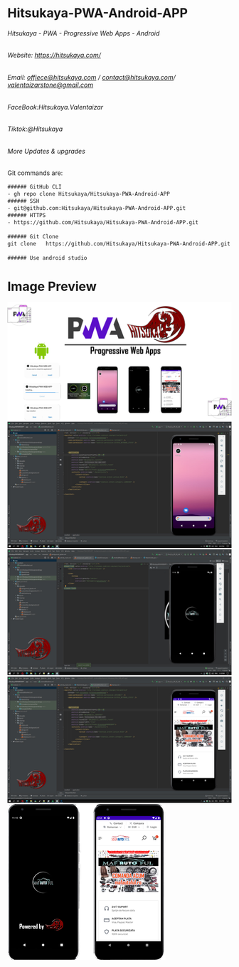 # Hitsukaya-PWA-Android-APP
###### Hitsukaya - PWA - Progressive Web Apps - Android
###### Website: https://hitsukaya.com/
###### Email: offiece@hitsukaya.com / contact@hitsukaya.com/ valentaizarstone@gmail.com
###### FaceBook:Hitsukaya.Valentaizar
###### Tiktok:@Hitsukaya
###### More Updates & upgrades

Git commands are:
```
###### GitHub CLI
- gh repo clone Hitsukaya/Hitsukaya-PWA-Android-APP
###### SSH
- git@github.com:Hitsukaya/Hitsukaya-PWA-Android-APP.git
###### HTTPS 
- https://github.com/Hitsukaya/Hitsukaya-PWA-Android-APP.git

###### Git Clone
git clone   https://github.com/Hitsukaya/Hitsukaya-PWA-Android-APP.git

###### Use android studio 
```

# Image Preview
<img src="https://github.com/Hitsukaya/Hitsukaya-PWA-Android-APP/blob/main/Solutions%20Hitsukaya%20PWA%20%20-%20APPS%20ANDROID%20Upgrade%20by%20hitsukaya%2C.jpg" alt="PWA Android" title="Hitsukaya PWA Android APP">
<img src="https://github.com/Hitsukaya/Hitsukaya-PWA-Android-APP/blob/main/246795557_4326382100764180_1042989244028444348_n.jpg" alt="PWA Android" title="Hitsukaya PWA Android APP">
<img src="https://github.com/Hitsukaya/Hitsukaya-PWA-Android-APP/blob/main/246457725_4326382617430795_4187590677298979054_n.jpg" alt="PWA Android" title="Hitsukaya PWA Android APP">
<img src="https://github.com/Hitsukaya/Hitsukaya-PWA-Android-APP/blob/main/246821330_4326382430764147_1902376762444912421_n.jpg" alt="PWA Android" title="Hitsukaya PWA Android APP">
<img src="https://github.com/Hitsukaya/Hitsukaya-PWA-Android-APP/blob/main/app-design-hitsukaya-by-vh.png" alt="PWA Android" title="Hitsukaya PWA Android APP">

